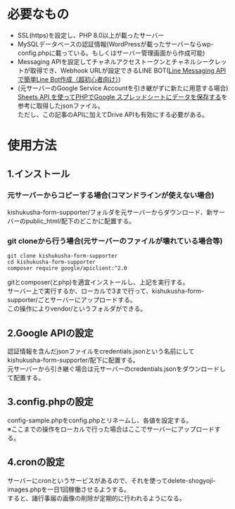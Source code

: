 # 必要なもの
 - SSL(https)を設定し、PHP 8.0以上が載ったサーバー
 - MySQLデータベースの認証情報(WordPressが載ったサーバーならwp-config.phpに載っている。もしくはサーバー管理画面から作成可能)
 - Messaging APIを設定してチャネルアクセストークンとチャネルシークレットが取得でき、Webhook URLが設定できるLINE BOT([Line Messaging APIで簡単Line Bot作成（超初心者向け）](https://qiita.com/YSFT_KOBE/items/8dc62ac40c5112df2ed3))
 - (元サーバーのGoogle Service Accountを引き継がずに新たに用意する場合)  
[Sheets API を使ってPHPでGoogle スプレッドシートにデータを保存する](https://bashalog.c-brains.jp/19/04/12-101500.php)を参考に取得したjsonファイル。  
ただし、この記事のAPIに加えてDrive APIも有効にする必要がある。

# 使用方法
## 1.インストール
### 元サーバーからコピーする場合(コマンドラインが使えない場合)
kishukusha-form-supporter/フォルダを元サーバーからダウンロード、新サーバーのpublic_html/配下のどこかに配置する。

### git cloneから行う場合(元サーバーのファイルが壊れている場合等)
```
git clone kishukusha-form-supporter
cd kishukusha-form-supporter
composer require google/apiclient:^2.0
```
gitとcomposer(とphp)を適宜インストールし、上記を実行する。  
サーバー上で実行するか、ローカルで3まで行って、kishukusha-form-supporter/ごとサーバーにアップロードする。  
この操作によりvendor/というフォルダができる。

## 2.Google APIの設定
認証情報を含んだjsonファイルをcredentials.jsonという名前にしてkishukusha-form-supporter/配下に配置する。  
元サーバーから引き継ぐ場合は元サーバーのcredentials.jsonをダウンロードして配置する。

## 3.config.phpの設定
config-sample.phpをconfig.phpとリネームし、各値を設定する。  
※ここまでの操作をローカルで行った場合はここでサーバーにアップロードする。

## 4.cronの設定
サーバーにcronというサービスがあるので、それを使ってdelete-shogyoji-images.phpを一日1回稼働させるようする。  
すると、諸行事届の画像の削除が定期的に行われるようになる。
